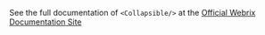 See the full documentation of `<Collapsible/>` at the 
[Official Webrix Documentation Site](http://webrix.amdocs.com/docs/components/collapsible)